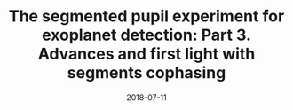 ---
title: "The segmented pupil experiment for exoplanet detection: Part 3. Advances and first light with segments cophasing"
collection: publications
permalink: /publication/2018-07-11-16
date: 2018-07-11
venue: 'Adaptive Optics Systems VI'
---